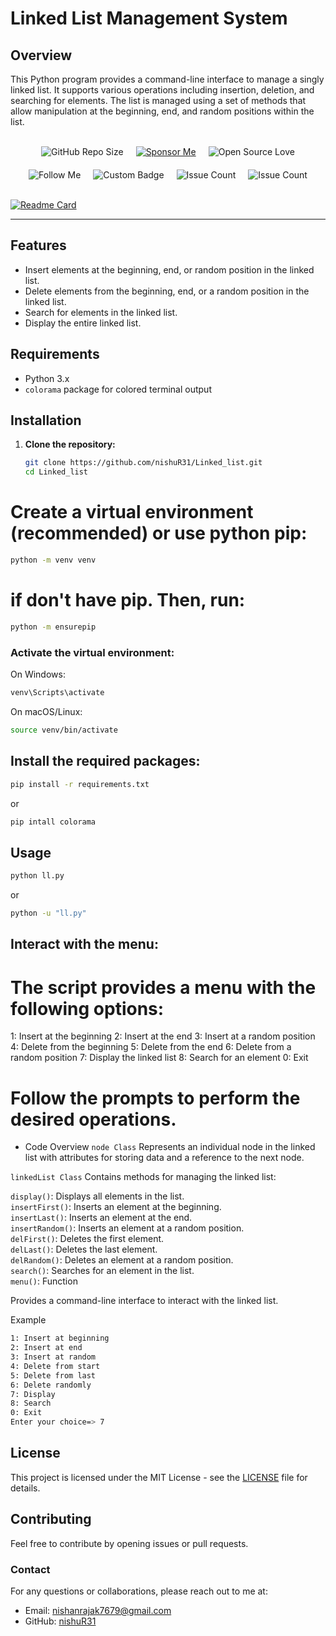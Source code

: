 
# <h1>Linked List Management System</h1>


## Overview
This Python program provides a command-line interface to manage a singly linked list. It supports various operations including insertion, deletion, and searching for elements. The list is managed using a set of methods that allow manipulation at the beginning, end, and random positions within the list.
<br>
<br>

<div style="display: inline-flex; flex-wrap: wrap; justify-content: center; align-items: center; gap: 20px;">
  <img src="https://img.shields.io/github/repo-size/nishuR31/Linked_list?color=blueviolet" alt="GitHub Repo Size">
  <a href="https://github.com/sponsors/nishuR31" target="_blank" rel="noreferrer"><img src="https://img.shields.io/badge/Sponsor%20Me-GitHub%20Sponsors-blueviolet" alt="Sponsor Me"></a>
  <img src="https://badges.frapsoft.com/os/v1/open-source.svg?v=103&color=blueviolet" alt="Open Source Love">
  <img src="https://img.shields.io/badge/-Follow%20Me%20-blueviolet" alt="Follow Me">  <img src="https://img.shields.io/badge/HELLO-CODERS-black" alt="Custom Badge">
  <img src="https://img.shields.io/github/issues-pr-closed/nishuR31/Linked_list?color=blueviolet" alt="Issue Count">
  <img src="https://img.shields.io/github/issues/nishuR31/Linked_list?color=blueviolet" alt="Issue Count">
</div>
<br>
<br>

[![Readme Card](https://github-readme-stats.vercel.app/api/pin/?username=nishuR31&repo=Linked_list&show_owner=true&theme=midnight-purple)](https://github.com/nishuR31)


<hr>

## Features
- Insert elements at the beginning, end, or random position in the linked list.
- Delete elements from the beginning, end, or a random position in the linked list.
- Search for elements in the linked list.
- Display the entire linked list.

## Requirements
- Python 3.x
- `colorama` package for colored terminal output

## Installation
1. **Clone the repository:**

   ```bash
   git clone https://github.com/nishuR31/Linked_list.git
   cd Linked_list

   
# Create a virtual environment (recommended) or use python pip:
```bash
python -m venv venv
```

# if don't have pip. Then, run:

  ```bash
  python -m ensurepip
  ```

### Activate the virtual environment:
On Windows:
```bash
venv\Scripts\activate
```

On macOS/Linux:
```bash
source venv/bin/activate
```

## Install the required packages:
```bash
pip install -r requirements.txt
```
or 
```bash
pip intall colorama
```

## Usage
```bash
python ll.py
```
or
```bash
python -u "ll.py"
```

## Interact with the menu:
# The script provides a menu with the following options:

1: Insert at the beginning
2: Insert at the end
3: Insert at a random position
4: Delete from the beginning
5: Delete from the end
6: Delete from a random position
7: Display the linked list
8: Search for an element
0: Exit

# Follow the prompts to perform the desired operations.
- Code Overview
```node Class```
Represents an individual node in the linked list with attributes for storing data and a reference to the next node.

```linkedList Class```
Contains methods for managing the linked list:

```display()```: Displays all elements in the list.<br>
```insertFirst()```: Inserts an element at the beginning.<br>
```insertLast()```: Inserts an element at the end.<br>
```insertRandom()```: Inserts an element at a random position.<br>
```delFirst()```: Deletes the first element.<br>
```delLast()```: Deletes the last element.<br>
```delRandom()```: Deletes an element at a random position.<br>
```search()```: Searches for an element in the list.<br>
```menu()```: Function <br>

Provides a command-line interface to interact with the linked list.

Example
```bash
1: Insert at beginning
2: Insert at end
3: Insert at random
4: Delete from start
5: Delete from last
6: Delete randomly
7: Display
8: Search
0: Exit
Enter your choice=> 7
```


## License
This project is licensed under the MIT License - see the [LICENSE](LICENSE) file for details.

## Contributing
Feel free to contribute by opening issues or pull requests.

### Contact
For any questions or collaborations, please reach out to me at:

- Email: [nishanrajak7679@gmail.com](mailto:nishanrajak7679@gmail.com)
- GitHub: [nishuR31](https://github.com/nishuR31)




